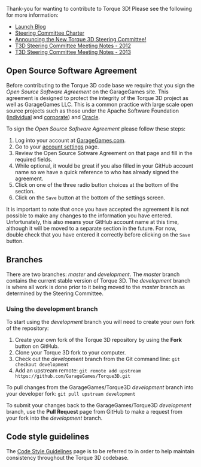 Thank-you for wanting to contribute to Torque 3D!  Please see the following for more information:

* [Launch Blog](http://www.garagegames.com/community/blogs/view/21886)
* [Steering Committee Charter](Steering-Committee-Charter)
* [Announcing the New Torque 3D Steering Committee!](http://www.garagegames.com/community/blogs/view/21966)
* [T3D Steering Committee Meeting Notes - 2012](http://www.garagegames.com/community/forums/viewthread/131875)
* [T3D Steering Committee Meeting Notes - 2013](http://www.garagegames.com/community/forums/viewthread/132828)

Open Source Software Agreement
------------------------------
Before contributing to the Torque 3D code base we require that you sign the *Open Source Software Agreement* on the GarageGames site.  This agreement is designed to protect the integrity of the Torque 3D project as well as GarageGames LLC.  This is a common practice with large scale open source projects such as those under the Apache Software Foundation ([individual](http://www.apache.org/licenses/icla.txt) and [corporate](http://www.apache.org/licenses/cla-corporate.txt)) and [Oracle](http://www.oracle.com/technetwork/community/oca-486395.html).

To sign the *Open Source Software Agreement* please follow these steps:  

1. Log into your account at [GarageGames.com](http://www.garagegames.com).  
2. Go to your [account settings](http://www.garagegames.com/account/settings) page.  
3. Review the Open Source Sotware Agreement on that page and fill in the required fields.  
4. While optional, it would be great if you also filled in your GitHub account name so we have a quick reference to who has already signed the agreement.  
5. Click on one of the three radio button choices at the bottom of the section.  
6. Click on the `Save` button at the bottom of the settings screen.  

It is important to note that once you have accepted the agreement it is not possible to make any changes to the information you have entered.  Unfortunately, this also means your GitHub account name at this time, although it will be moved to a separate section in the future.  For now, double check that you have entered it correctly before clicking on the `Save` button.

Branches
--------
There are two branches: *master* and *development*.  The *master* branch contains the current stable version of Torque 3D.  The *development* branch is where all work is done prior to it being moved to the *master* branch as determined by the Steering Committee.

### Using the development branch
To start using the *development* branch you will need to create your own fork of the repository:

1. Create your own fork of the Torque 3D repository by using the **Fork** button on GitHub.
2. Clone your Torque 3D fork to your computer.
3. Check out the *development* branch from the Git command line: `git checkout development`
4. Add an upstream remote: `git remote add upstream https://github.com/GarageGames/Torque3D.git`

To pull changes from the GarageGames/Torque3D *development* branch into your developer fork: `git pull upstream development`

To submit your changes back to the GarageGames/Torque3D *development* branch, use the **Pull Request** page from GitHub to make a request from your fork into the *development* branch.

## Code style guidelines
The [Code Style Guidelines](wiki/Code-Style-Guidelines) page is to be referred to in order to help maintain consistency throughout the Torque 3D codebase.